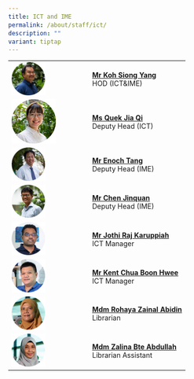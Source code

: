 ```yaml
---
title: ICT and IME
permalink: /about/staff/ict/
description: ""
variant: tiptap
---
```

<table style="minWidth: 50px">
<colgroup>
<col>
<col>
</colgroup>
<tbody>
<tr>
<td rowspan="1" colspan="1"><a class="isomer-image-wrapper" href="mailto:koh.siong.yang@ejc.edu.sg"><img style="width: 45%;" height="auto" width="100%" src="/images/Staff/Sci-Koh-Siong-Yang_s.jpg"></a>
</td>
<td rowspan="1" colspan="1">
<p><strong><a href="mailto:koh.siong.yang@ejc.edu.sg" rel="noopener noreferrer nofollow" target="_blank">Mr Koh Siong Yang</a></strong> 
<br>HOD (ICT&amp;IME)</p>
</td>
</tr>
<tr>
<td rowspan="1" colspan="1"><a class="isomer-image-wrapper" href="mailto:quek.jia.qi@ejc.edu.sg"><img style="width: 60%;" height="auto" width="100%" src="/images/Staff/Quek-Jia-Qi-s.jpg"></a>
</td>
<td rowspan="1" colspan="1">
<p><strong><a href="mailto:quek.jia.qi@ejc.edu.sg" rel="noopener noreferrer nofollow" target="_blank">Ms Quek Jia Qi</a></strong> 
<br>Deputy Head (ICT)</p>
</td>
</tr>
<tr>
<td rowspan="1" colspan="1"><a class="isomer-image-wrapper" href="mailto:enoch.tang@ejc.edu.sg"><img style="width: 45%;" height="auto" width="100%" src="/images/Staff/Sci-Enoch-Tang_s.jpg"></a>
</td>
<td rowspan="1" colspan="1">
<p><strong><a href="mailto:enoch.tang@ejc.edu.sg" rel="noopener noreferrer nofollow" target="_blank">Mr Enoch Tang</a> </strong>
<br>Deputy Head (IME)</p>
</td>
</tr>
<tr>
<td rowspan="1" colspan="1"><a class="isomer-image-wrapper" href="mailto:chen.jinquan@ejc.edu.sg"><img style="width: 45%;" height="auto" width="100%" alt="" src="/images/Staff/Maths-Chen-Jinquan_s.jpg"></a>
</td>
<td rowspan="1" colspan="1">
<p><strong><a href="mailto:chen.jinquan@ejc.edu.sg" rel="noopener noreferrer nofollow" target="_blank">Mr Chen Jinquan</a></strong> 
<br>Deputy Head (IME)</p>
</td>
</tr>
<tr>
<td rowspan="1" colspan="1"><a class="isomer-image-wrapper" href="mailto:jothi.raj@ejc.edu.sg"><img style="width: 45%;" height="auto" width="100%" src="/images/Staff/Jothi_s.jpg"></a>
</td>
<td rowspan="1" colspan="1">
<p><strong><a href="mailto:jothi.raj@ejc.edu.sg" rel="noopener nofollow" target="_blank">Mr Jothi Raj Karuppiah</a></strong>
<br>ICT Manager</p>
</td>
</tr>
<tr>
<td rowspan="1" colspan="1"><a class="isomer-image-wrapper" href="mailto:kent.chua@ejc.edu.sg"><img style="width: 45%;" height="auto" width="100%" src="/images/Staff/kent_s.jpg"></a>
</td>
<td rowspan="1" colspan="1">
<p><strong><a href="mailto:kent.chua@ejc.edu.sg" rel="noopener nofollow" target="_blank">Mr Kent Chua Boon Hwee</a></strong>
<br>ICT Manager</p>
</td>
</tr>
<tr>
<td rowspan="1" colspan="1"><a class="isomer-image-wrapper" href="mailto:rohaya.zainal.abidin@ejc.edu.sg"><img style="width: 45%;" height="auto" width="100%" src="/images/Staff/rohaya_s.jpg"></a>
</td>
<td rowspan="1" colspan="1">
<p><strong><a href="mailto:rohaya.zainal.abidin@ejc.edu.sg" rel="noopener nofollow" target="_blank">Mdm Rohaya Zainal Abidin</a></strong>
<br>Librarian</p>
</td>
</tr>
<tr>
<td rowspan="1" colspan="1"><a class="isomer-image-wrapper" href="mailto:zalina.abdullah@ejc.edu.sg"><img style="width: 45%;" height="auto" width="100%" src="/images/Staff/zalina_s.jpg"></a>
</td>
<td rowspan="1" colspan="1">
<p><strong><a href="mailto:zalina.abdullah@ejc.edu.sg" rel="noopener nofollow" target="_blank">Mdm Zalina Bte Abdullah</a></strong> 
<br>Librarian Assistant</p>
</td>
</tr>
</tbody>
</table>
<p></p>
<p></p>
<p></p>
<p></p>
<p></p>